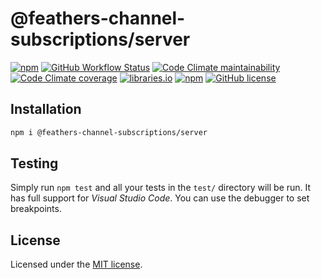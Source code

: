 # @feathers-channel-subscriptions/server

[![npm](https://img.shields.io/npm/v/@feathers-channel-subscriptions/server)](https://www.npmjs.com/package/@feathers-channel-subscriptions/server)
[![GitHub Workflow Status](https://img.shields.io/github/workflow/status/fratzinger/feathers-channel-subscriptions/Node.js%20CI)](https://github.com/fratzinger/feathers-channel-subscriptions/actions/workflows/node.js.yml?query=branch%3Amain++)
[![Code Climate maintainability](https://img.shields.io/codeclimate/maintainability/fratzinger/feathers-channel-subscriptions)](https://codeclimate.com/github/fratzinger/feathers-channel-subscriptions)
[![Code Climate coverage](https://img.shields.io/codeclimate/coverage/fratzinger/feathers-channel-subscriptions)](https://codeclimate.com/github/fratzinger/feathers-channel-subscriptions)
[![libraries.io](https://img.shields.io/librariesio/release/npm/@feathers-channel-subscriptions/server)](https://libraries.io/npm/@feathers-channel-subscriptions%2Fserver)
[![npm](https://img.shields.io/npm/dm/@feathers-channel-subscriptions/server)](https://www.npmjs.com/package/@feathers-channel-subscriptions/server)
[![GitHub license](https://img.shields.io/github/license/fratzinger/feathers-channel-subscriptions)](https://github.com/fratzinger/feathers-channel-subscriptions/blob/master/LICENSE)

## Installation

```bash
npm i @feathers-channel-subscriptions/server
```

## Testing

Simply run `npm test` and all your tests in the `test/` directory will be run. It has full support for *Visual Studio Code*. You can use the debugger to set breakpoints.

## License

Licensed under the [MIT license](LICENSE).